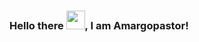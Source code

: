 ### Hello there <img src="https://raw.githubusercontent.com/MartinHeinz/MartinHeinz/master/wave.gif" width="30px">, I am Amargopastor!

<!--
**amargopastor/amargopastor** is a ✨ _special_ ✨ repository because its `README.md` (this file) appears on your GitHub profile.

Here are some ideas to get you started:

- 🔭 I’m currently working on ...
- 🌱 I’m currently learning ...
- 👯 I’m looking to collaborate on ...
- 🤔 I’m looking for help with ...
- 💬 Ask me about ...
- 📫 How to reach me: ...
- 😄 Pronouns: ...
- ⚡ Fun fact: ...
-->
